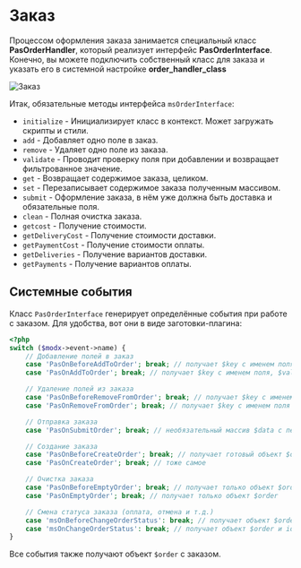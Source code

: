 # Заказ

Процессом оформления заказа занимается специальный класс **PasOrderHandler**, который реализует интерфейс **PasOrderInterface**.
Конечно, вы можете подключить собственный класс для заказа и указать его в системной настройке **order_handler_class**

![Заказ](https://file.modx.pro/files/4/8/3/483ef49c65873a11583048dd19e9eb85.png)

Итак, обязательные методы интерфейса `msOrderInterface`:

- `initialize` - Инициализирует класс в контекст. Может загружать скрипты и стили.
- `add` - Добавляет одно поле в заказ.
- `remove` - Удаляет одно поле из заказа.
- `validate` - Проводит проверку поля при добавлении и возвращает фильтрованное значение.
- `get` - Возвращает содержимое заказа, целиком.
- `set` - Перезаписывает содержимое заказа полученным массивом.
- `submit` - Оформление заказа, в нём уже должна быть доставка и обязательные поля.
- `clean` - Полная очистка заказа.
- `getcost` - Получение стоимости.
- `getDeliveryCost` - Получение стоимости доставки.
- `getPaymentCost` - Получение стоимости оплаты.
- `getDeliveries` - Получение вариантов доставки.
- `getPayments` - Получение вариантов оплаты.

## Системные события

Класс `PasOrderInterface` генерирует определённые события при работе с заказом. Для удобства, вот они в виде заготовки-плагина:

```php
<?php
switch ($modx->event->name) {
    // Добавление полей в заказ
    case 'PasOnBeforeAddToOrder'; break; // получает $key с именем поля, $value - значение поля
    case 'PasOnAddToOrder'; break; // получает $key с именем поля, $value - значение поля

    // Удаление полей из заказа
    case 'PasOnBeforeRemoveFromOrder'; break; // получает $key с именем поля
    case 'PasOnRemoveFromOrder'; break; // получает $key с именем поля

    // Отправка заказа
    case 'PasOnSubmitOrder'; break; // необязательный массив $data с переназначаемыми полями

    // Создание заказа
    case 'PasOnBeforeCreateOrder'; break; // получает готовый объект $order со всеми прицепленными объектами
    case 'PasOnCreateOrder'; break; // тоже самое

    // Очистка заказа
    case 'PasOnBeforeEmptyOrder'; break; // получает только объект $order
    case 'PasOnEmptyOrder'; break; // получает только объект $order

    // Смена статуса заказа (оплата, отмена и т.д.)
    case 'msOnBeforeChangeOrderStatus': break; // получает объект $order и id статуса в $status
    case 'msOnChangeOrderStatus': break; // получает объект $order и id статуса в $status
}
```

Все события также получают объект `$order` с заказом.
